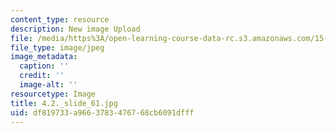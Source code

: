 ```yaml
---
content_type: resource
description: New image Upload
file: /media/https%3A/open-learning-course-data-rc.s3.amazonaws.com/15-s21-nuts-and-bolts-of-business-plans-january-iap-2014/df819733a9663783476768cb6091dfff_4.2._slide_61.jpg
file_type: image/jpeg
image_metadata:
  caption: ''
  credit: ''
  image-alt: ''
resourcetype: Image
title: 4.2._slide_61.jpg
uid: df819733-a966-3783-4767-68cb6091dfff
---
```

